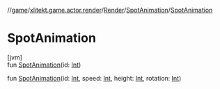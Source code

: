 //[game](../../../../index.md)/[xlitekt.game.actor.render](../../index.md)/[Render](../index.md)/[SpotAnimation](index.md)/[SpotAnimation](-spot-animation.md)

# SpotAnimation

[jvm]\
fun [SpotAnimation](-spot-animation.md)(id: [Int](https://kotlinlang.org/api/latest/jvm/stdlib/kotlin/-int/index.html))

fun [SpotAnimation](-spot-animation.md)(id: [Int](https://kotlinlang.org/api/latest/jvm/stdlib/kotlin/-int/index.html), speed: [Int](https://kotlinlang.org/api/latest/jvm/stdlib/kotlin/-int/index.html), height: [Int](https://kotlinlang.org/api/latest/jvm/stdlib/kotlin/-int/index.html), rotation: [Int](https://kotlinlang.org/api/latest/jvm/stdlib/kotlin/-int/index.html))
